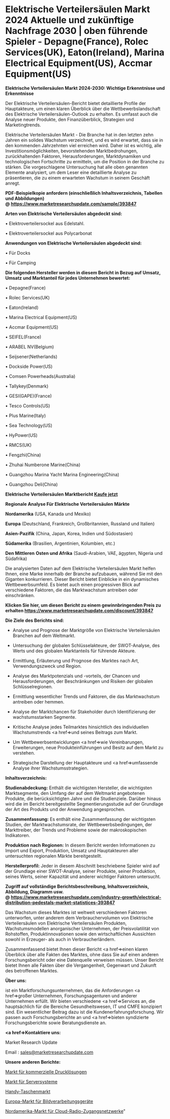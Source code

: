 # Elektrische Verteilersäulen Markt 2024 Aktuelle und zukünftige Nachfrage 2030 | oben führende Spieler - Depagne(France), Rolec Services(UK), Eaton(Ireland), Marina Electrical Equipment(US), Accmar Equipment(US)

<strong>Elektrische Verteilersäulen Markt 2024-2030: Wichtige Erkenntnisse und Erkenntnisse</strong>

Der Elektrische Verteilersäulen-Bericht bietet detaillierte Profile der Hauptakteure, um einen klaren Überblick über die Wettbewerbslandschaft des Elektrische Verteilersäulen-Outlook zu erhalten. Es umfasst auch die Analyse neuer Produkte, den Finanzüberblick, Strategien und Marketingtrends.

Elektrische Verteilersäulen Markt - Die Branche hat in den letzten zehn Jahren ein solides Wachstum verzeichnet, und es wird erwartet, dass sie in den kommenden Jahrzehnten viel erreichen wird. Daher ist es wichtig, alle Investitionsmöglichkeiten, bevorstehenden Marktbedrohungen, zurückhaltenden Faktoren, Herausforderungen, Marktdynamiken und technologischen Fortschritte zu ermitteln, um die Position in der Branche zu stärken. Die vorgeschlagene Untersuchung hat alle oben genannten Elemente analysiert, um dem Leser eine detaillierte Analyse zu präsentieren, die zu einem erwarteten Wachstum in seinem Geschäft anregt.

<strong><b>PDF-Beispielkopie anfordern (einschließlich Inhaltsverzeichnis, Tabellen und Abbildungen) @ </b></strong><strong><a href=https://www.marketresearchupdate.com/sample/393847><strong>https://www.marketresearchupdate.com/sample/393847</u></a></strong></strong>

<strong>Arten von Elektrische Verteilersäulen abgedeckt sind:</strong>

• Elektroverteilersockel aus Edelstahl.

• Elektroverteilersockel aus Polycarbonat

<strong>Anwendungen von Elektrische Verteilersäulen abgedeckt sind:</strong>

• Für Docks

• Für Camping

<strong>Die folgenden Hersteller werden in diesem Bericht in Bezug auf Umsatz, Umsatz und Marktanteil für jedes Unternehmen bewertet:</strong>

• Depagne(France)

• Rolec Services(UK)

• Eaton(Ireland)

• Marina Electrical Equipment(US)

• Accmar Equipment(US)

• SEIFEL(France)

• ARABEL NV(Belgium)

• Seijsener(Netherlands)

• Dockside Power(US)

• Comsen Powerheads(Australia)

• Tallykey(Denmark)

• GESI(GAPE)(France)

• Tesco Controls(US)

• Plus Marine(Italy)

• Sea Technology(US)

• HyPower(US)

• RMCS(UK)

• Fengzhi(China)

• Zhuhai Numberone Marine(China)

• Guangzhou Marina Yacht Marina Engineering(China)

• Guangzhou Deli(China)

<strong>Elektrische Verteilersäulen Marktbericht <a href=https://www.marketresearchupdate.com/buynow/393847>Kaufe jetzt</a></strong>

<strong>Regionale Analyse Für Elektrische Verteilersäulen Märkte</strong>

<strong>Nordamerika</strong> (USA, Kanada und Mexiko)

<strong>Europa</strong> (Deutschland, Frankreich, Großbritannien, Russland und Italien)

<strong>Asien-Pazifik</strong> (China, Japan, Korea, Indien und Südostasien)

<strong>Südamerika</strong> (Brasilien, Argentinien, Kolumbien, etc.)

<strong>Den Mittleren</strong> <strong>Osten und Afrika</strong> (Saudi-Arabien, VAE, ägypten, Nigeria und Südafrika)

Die analysierten Daten auf dem Elektrische Verteilersäulen Markt helfen Ihnen, eine Marke innerhalb der Branche aufzubauen, während Sie mit den Giganten konkurrieren. Dieser Bericht bietet Einblicke in ein dynamisches Wettbewerbsumfeld. Es bietet auch einen progressiven Blick auf verschiedene Faktoren, die das Marktwachstum antreiben oder einschränken.

<strong>Klicken Sie hier, um diesen Bericht zu einem gewinnbringenden Preis zu erhalten
</strong><strong><a href=https://www.marketresearchupdate.com/discount/393847>https://www.marketresearchupdate.com/discount/393847</b></u></strong></a>

<strong>Die Ziele des Berichts sind:</strong>

- Analyse und Prognose der Marktgröße von Elektrische Verteilersäulen Branchen auf dem Weltmarkt.

- Untersuchung der globalen Schlüsselakteure, der SWOT-Analyse, des Werts und des globalen Marktanteils für führende Akteure.

- Ermittlung, Erläuterung und Prognose des Marktes nach Art, Verwendungszweck und Region.

- Analyse des Marktpotenzials und -vorteils, der Chancen und Herausforderungen, der Beschränkungen und Risiken der globalen Schlüsselregionen.

- Ermittlung wesentlicher Trends und Faktoren, die das Marktwachstum antreiben oder hemmen.

- Analyse der Marktchancen für Stakeholder durch Identifizierung der wachstumsstarken Segmente.

- Kritische Analyse jedes Teilmarktes hinsichtlich des individuellen Wachstumstrends <a href=>und</a> seines Beitrags zum Markt.

- Um Wettbewerbsentwicklungen <a href=>wie</a> Vereinbarungen, Erweiterungen, neue Produkteinführungen und Besitz auf dem Markt zu verstehen.

- Strategische Darstellung der Hauptakteure und <a href=>umfas</a>sende Analyse ihrer Wachstumsstrategien.

<strong>Inhaltsverzeichnis:</strong>

<strong>Studienabdeckung:</strong> Enthält die wichtigsten Hersteller, die wichtigsten Marktsegmente, den Umfang der auf dem Weltmarkt angebotenen Produkte, die berücksichtigten Jahre und die Studienziele. Darüber hinaus wird die im Bericht bereitgestellte Segmentierungsstudie auf der Grundlage der Art des Produkts und der Anwendung angesprochen.

<strong>Zusammenfassung:</strong> Es enthält eine Zusammenfassung der wichtigsten Studien, der Marktwachstumsrate, der Wettbewerbsbedingungen, der Markttreiber, der Trends und Probleme sowie der makroskopischen Indikatoren.

<strong>Produktion nach Regionen:</strong> In diesem Bericht werden Informationen zu Import und Export, Produktion, Umsatz und Hauptakteuren aller untersuchten regionalen Märkte bereitgestellt.

<strong>Herstellerprofil:</strong> Jeder in diesem Abschnitt beschriebene Spieler wird auf der Grundlage einer SWOT-Analyse, seiner Produkte, seiner Produktion, seines Werts, seiner Kapazität und anderer wichtiger Faktoren untersucht.

<strong><b>Zugriff auf vollständige Berichtsbeschreibung, Inhaltsverzeichnis, Abbildung, Diagramm usw. @ </b></strong><strong><a href=https://www.marketresearchupdate.com/industry-growth/electrical-distribution-pedestals-market-statistices-393847>https://www.marketresearchupdate.com/industry-growth/electrical-distribution-pedestals-market-statistices-393847</a></strong>

Das Wachstum dieses Marktes ist weltweit verschiedenen Faktoren unterworfen, unter anderem dem Verbrauchervolumen von Elektrische Verteilersäulen von Elektrische Verteilersäulen Produkten, Wachstumsmodellen anorganischer Unternehmen, der Preisvolatilität von Rohstoffen, Produktinnovationen sowie den wirtschaftlichen Aussichten sowohl in Erzeuger- als auch in Verbraucherländern.

Zusammenfassend bietet Ihnen dieser Bericht <a href=>einen</a> klaren Überblick über alle Fakten des Marktes, ohne dass Sie auf einen anderen Forschungsbericht oder eine Datenquelle verweisen müssen. Unser Bericht bietet Ihnen alle Fakten über die Vergangenheit, Gegenwart und Zukunft des betroffenen Marktes.

<strong>Über uns:</strong>

 ist ein Marktforschungsunternehmen, das die Anforderungen <a href=>großer</a> Unternehmen, Forschungsagenturen und anderer Unternehmen erfüllt. Wir bieten verschiedene <a href=>Services</a> an, die hauptsächlich für die Bereiche Gesundheitswesen, IT und CMFE konzipiert sind. Ein wesentlicher Beitrag dazu ist die Kundenerfahrungsforschung. Wir passen auch Forschungsberichte an und <a href=>bieten</a> syndizierte Forschungsberichte sowie Beratungsdienste an.

<strong><a href=>Kontaktiere uns:</a></strong>

Market Research Update

Email : sales@marketresearchupdate.com

<strong>Unsere anderen Berichte:</strong>

<a href=https://www.linkedin.com/pulse/commercial-printing-solution-market-strategic>Markt für kommerzielle Drucklösungen</a>

<a href=https://www.linkedin.com/pulse/server-systems-market-size-trends-consumption>Markt für Serversysteme</a>

<a href=https://www.linkedin.com/pulse/phone-pocket-market-report-2023-top-company-trends-future>Handy-Taschenmarkt</a>

<a href=https://www.linkedin.com/pulse/europe-machine-vision-device-market>Europa-Markt für Bildverarbeitungsgeräte</a>

<a href=https://www.linkedin.com/pulse/north-america-cloud-radio-access-network-market-size-growth>Nordamerika-Markt für Cloud-Radio-Zugangsnetzwerke</a>"
